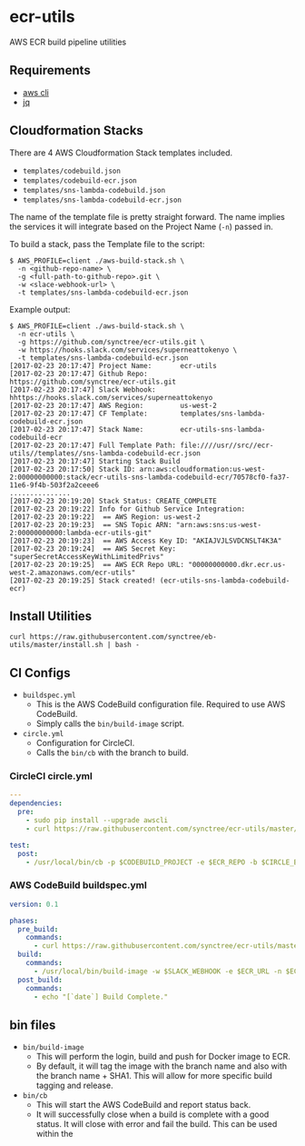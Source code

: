 # ecr-utils
AWS ECR build pipeline utilities

Requirements
---

- [aws cli](http://docs.aws.amazon.com/cli/latest/userguide/installing.html)
- [jq](https://github.com/stedolan/jq)

Cloudformation Stacks
---

There are 4 AWS Cloudformation Stack templates included.

- `templates/codebuild.json`
- `templates/codebuild-ecr.json`
- `templates/sns-lambda-codebuild.json`
- `templates/sns-lambda-codebuild-ecr.json`

The name of the template file is pretty straight forward. The name implies the services it will integrate based on the Project Name (`-n`) passed in.

To build a stack, pass the Template file to the script:

```
$ AWS_PROFILE=client ./aws-build-stack.sh \
  -n <github-repo-name> \
  -g <full-path-to-github-repo>.git \
  -w <slace-webhook-url> \
  -t templates/sns-lambda-codebuild-ecr.json
```

Example output:

```
$ AWS_PROFILE=client ./aws-build-stack.sh \
  -n ecr-utils \
  -g https://github.com/synctree/ecr-utils.git \
  -w https://hooks.slack.com/services/superneattokenyo \
  -t templates/sns-lambda-codebuild-ecr.json
[2017-02-23 20:17:47] Project Name:       ecr-utils
[2017-02-23 20:17:47] Github Repo:        https://github.com/synctree/ecr-utils.git
[2017-02-23 20:17:47] Slack Webhook:      hhttps://hooks.slack.com/services/superneattokenyo
[2017-02-23 20:17:47] AWS Region:         us-west-2
[2017-02-23 20:17:47] CF Template:        templates/sns-lambda-codebuild-ecr.json
[2017-02-23 20:17:47] Stack Name:         ecr-utils-sns-lambda-codebuild-ecr
[2017-02-23 20:17:47] Full Template Path: file:////usr//src//ecr-utils//templates//sns-lambda-codebuild-ecr.json
[2017-02-23 20:17:47] Starting Stack Build
[2017-02-23 20:17:50] Stack ID: arn:aws:cloudformation:us-west-2:00000000000:stack/ecr-utils-sns-lambda-codebuild-ecr/70578cf0-fa37-11e6-9f4b-503f2a2ceee6
...............
[2017-02-23 20:19:20] Stack Status: CREATE_COMPLETE
[2017-02-23 20:19:22] Info for Github Service Integration:
[2017-02-23 20:19:22]  == AWS Region: us-west-2
[2017-02-23 20:19:23]  == SNS Topic ARN: "arn:aws:sns:us-west-2:00000000000:lambda-ecr-utils-git"
[2017-02-23 20:19:23]  == AWS Access Key ID: "AKIAJVJLSVDCNSLT4K3A"
[2017-02-23 20:19:24]  == AWS Secret Key: "superSecretAccessKeyWithLimitedPrivs"
[2017-02-23 20:19:25]  == AWS ECR Repo URL: "00000000000.dkr.ecr.us-west-2.amazonaws.com/ecr-utils"
[2017-02-23 20:19:25] Stack created! (ecr-utils-sns-lambda-codebuild-ecr)
```

Install Utilities
---

```
curl https://raw.githubusercontent.com/synctree/eb-utils/master/install.sh | bash -
```

CI Configs
---

- `buildspec.yml`
  - This is the AWS CodeBuild configuration file. Required to use AWS CodeBuild.
  - Simply calls the `bin/build-image` script.
- `circle.yml`
  - Configuration for CircleCI.
  - Calls the `bin/cb` with the branch to build.

### CircleCI circle.yml

```yaml
---
dependencies:
  pre:
    - sudo pip install --upgrade awscli
    - curl https://raw.githubusercontent.com/synctree/ecr-utils/master/install.sh | bash -

test:
  post:
    - /usr/local/bin/cb -p $CODEBUILD_PROJECT -e $ECR_REPO -b $CIRCLE_BRANCH
```

### AWS CodeBuild buildspec.yml

```yaml
version: 0.1

phases:
  pre_build:
    commands:
      - curl https://raw.githubusercontent.com/synctree/ecr-utils/master/install.sh | bash -
  build:
    commands:
      - /usr/local/bin/build-image -w $SLACK_WEBHOOK -e $ECR_URL -n $ECR_REPO_NAME
  post_build:
    commands:
      - echo "[`date`] Build Complete."
```

bin files
---

- `bin/build-image`
  - This will perform the login, build and push for Docker image to ECR.
  - By default, it will tag the image with the branch name and also with the branch name + SHA1. This will allow for more specific build tagging and release.
- `bin/cb`
  - This will start the AWS CodeBuild and report status back.
  - It will successfully close when a build is complete with a good status. It will close with error and fail the build. This can be used within the
